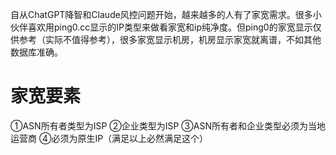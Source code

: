 自从ChatGPT降智和Claude风控问题开始，越来越多的人有了家宽需求。很多小伙伴喜欢用ping0.cc显示的IP类型来做看家宽和ip纯净度。但ping0的家宽显示仅供参考（实际不值得参考），很多家宽显示机房，机房显示家宽就离谱，不如其他数据库准确。

# 家宽要素
①ASN所有者类型为ISP
②企业类型为ISP
③ASN所有者和企业类型必须为当地运营商
④必须为原生IP（满足以上必然满足这个）
